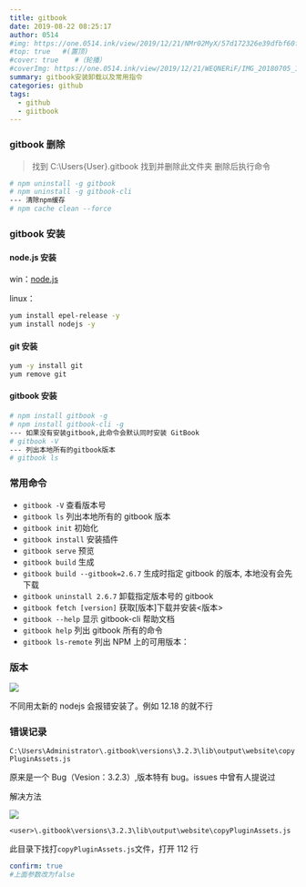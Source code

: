 ```yaml
---
title: gitbook
date: 2019-08-22 08:25:17
author: 0514
#img: https://one.0514.ink/view/2019/12/21/NMr02MyX/57d172326e39dfbf60fcdb795a08e758.jpg
#top: true   #(置顶)
#cover: true    #（轮播）
#coverImg: https://one.0514.ink/view/2019/12/21/WEQNERiF/IMG_20180705_173106.jpg
summary: gitbook安装卸载以及常用指令
categories: github
tags:
  - github
  - giitbook
---
```


### gitbook 删除

> 找到 C:\Users\{User}\.gitbook 找到并删除此文件夹
> 删除后执行命令

``` bash
# npm uninstall -g gitbook
# npm uninstall -g gitbook-cli
--- 清除npm缓存
# npm cache clean --force
```

### gitbook 安装

#### node.js 安装

win：[node.js](https://nodejs.org/zh-cn/download/ "node.js")

linux：

``` bash
yum install epel-release -y
yum install nodejs -y

```

#### git 安装

``` bash
yum -y install git
yum remove git

```

#### gitbook 安装

``` bash
# npm install gitbook -g
# npm install gitbook-cli -g
--- 如果没有安装gitbook,此命令会默认同时安装 GitBook
# gitbook -V
--- 列出本地所有的gitbook版本
# gitbook ls

```

### 常用命令

- `gitbook -V` 查看版本号
- `gitbook ls` 列出本地所有的 gitbook 版本
- `gitbook init` 初始化
- `gitbook install` 安装插件
- `gitbook serve` 预览
- `gitbook build` 生成
- `gitbook build --gitbook=2.6.7` 生成时指定 gitbook 的版本, 本地没有会先下载
- `gitbook uninstall 2.6.7` 卸载指定版本号的 gitbook
- `gitbook fetch [version]` 获取[版本]下载并安装<版本>
- `gitbook --help` 显示 gitbook-cli 帮助文档
- `gitbook help` 列出 gitbook 所有的命令
- `gitbook ls-remote` 列出 NPM 上的可用版本：

### 版本

![](https://cdn.jsdelivr.net/gh/tianzhenwuxie01/gitpicgo/img/20200802142402.png)

不同用太新的 nodejs 会报错安装了。例如 12.18 的就不行

### 错误记录

`C:\Users\Administrator\.gitbook\versions\3.2.3\lib\output\website\copyPluginAssets.js`

原来是一个 Bug（Vesion：3.2.3）,版本特有 bug。issues 中曾有人提说过

解决方法

![](https://cdn.jsdelivr.net/gh/tianzhenwuxie01/gitpicgo/img/20200421104941.png)

`<user>\.gitbook\versions\3.2.3\lib\output\website\copyPluginAssets.js`

此目录下找打`copyPluginAssets.js`文件，打开 112 行

``` yaml
confirm: true
#上面参数改为false
```
